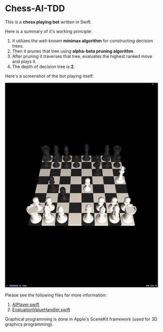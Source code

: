 # Chess-AI-TDD

This is a **chess playing bot** written in Swift.

Here is a summary of it's working principle:

1. It utilizes the well-known **minimax algorithm** for constructing decision trees.
2. Then it prunes that tree using **alpha-beta pruning algorithm**.
3. After pruning it traverses that tree, evaluates the highest ranked move and plays it.
4. The depth of decision tree is **2**.

Here's a screenshot of the bot playing itself:

![Screenshot](https://github.com/AdnanZahid/Chess-AI-TDD/blob/master/Screenshot.png)

Please see the following files for more information:

1. [AIPlayer.swift](https://github.com/AdnanZahid/Chess-AI-TDD/blob/master/SharedResources/Models/AIPlayer.swift)
2. [EvaluationValueHandler.swift](https://github.com/AdnanZahid/Chess-AI-TDD/blob/master/SharedResources/Models/EvaluationValueHandler.swift)

Graphical programming is done in Apple's SceneKit framework (used for 3D graphics programming).
